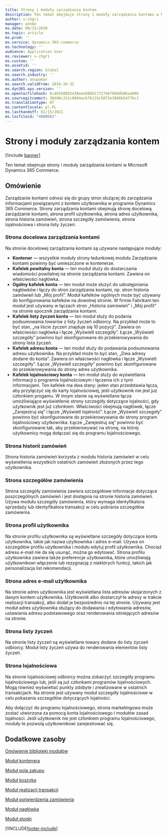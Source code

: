 ```yaml
---
title: Strony i moduły zarządzania kontem
description: Ten temat obejmuje strony i moduły zarządzania kontami w Microsoft Dynamics 365 Commerce.
author: v-chgri
manager: annbe
ms.date: 09/15/2020
ms.topic: article
ms.prod: ''
ms.service: dynamics-365-commerce
ms.technology: ''
audience: Application User
ms.reviewer: v-chgri
ms.custom: ''
ms.assetid: ''
ms.search.region: Global
ms.search.industry: ''
ms.author: anupamar
ms.search.validFrom: 2019-10-31
ms.dyn365.ops.version: ''
ms.openlocfilehash: 6c465b8883438eee886b177274bf89ddb86aa00b
ms.sourcegitcommit: 38d40c331c8894acb7b119c5073e3088b54776c1
ms.translationtype: HT
ms.contentlocale: pl-PL
ms.lasthandoff: 01/15/2021
ms.locfileid: "4980563"
---
```

# <a name="account-management-pages-and-modules"></a>Strony i moduły zarządzania kontem

[!include [banner](includes/banner.md)]

Ten temat obejmuje strony i moduły zarządzania kontami w Microsoft Dynamics 365 Commerce.

## <a name="overview"></a>Omówienie

Zarządzanie kontami odnosi się do grupy stron służącej do zarządzania informacjami powiązanymi z kontem użytkownika w programie Dynamics 365 Commerce. Strony zarządzania kontami obejmują stronę docelową zarządzanie kontami, atrona profil użytkownika, atrona adres użytkownika, strona historia zamówień, strona szczegóły zamówienia, strona lojalnościowa i strona listy życzeń.

### <a name="account-management-landing-page"></a>Strona docelowa zarządzania kontami

Na stronie docelowej zarządzania kontami są używane następujące moduły:

- **Kontener** — wszystkie moduły strony ładunkowej modułu Zarządzanie kontami powinny być umieszczone w kontenerze. 
- **Kafelek powitalny konta** — ten moduł służy do dostarczania wiadomości powitalnej na stronie zarządzania kontami. Zawiera on właściwości nagłówka.
- **Ogólny kafelek konta** — ten moduł może służyć do udostępniania nagłówków i łączy do stron zarządzania kontami, np. stron historia zamówień lub „Mój profil”. Moduł kafelków ogólnych może być używany do konfigurowania kafelków na dowolnej stronie. W firmie Fabrikam ten moduł jest używany w łączach stron „Historia zamówień” i „Mój profil” na stronie spocznik zarządzania kontami.
- **Kafelek listy życzeń konta** — ten moduł służy do podania podsumowania towarów z listy życzeń odbiorcy. Na przykład może to być stan, „na liście życzeń znajduje się 10 pozycji”. Zawiera on właściwości nagłówka i łącze „Wyświetl szczegóły”. Łącze „Wyświetl szczegóły” powinno być skonfigurowane do przekierowywania do strony lista życzeń. 
- **Kafelek adresu konta** — ten moduł służy do podawania podsumowania adresu użytkownika. Na przykład może to być stan, „Dwa adresy dodane do konta”. Zawiera on właściwości nagłówka i łącze „Wyświetl szczegóły”. Łącze „Wyświetl szczegóły” powinno być skonfigurowane do przekierowywania do strony adres użytkownika.
- **Kafelek lojalnościowy konta** — ten moduł służy do wyświetlania informacji o programie lojalnościowym i łączenia ich z tymi informacjami. Ten kafelek ma dwa stany: jeden stan przedstawia łącza, aby przyłączyć się do karty lojalnościowej, jeśli użytkownik nie jest już członkiem progamu. W innym stanie są wyświetlane łącza umożliwiające wyświetlenie strony szczegóły dotyczące lojalności, gdy użytkownik jest już członkiem. Właściwości obejmują nagłówek, łącze „Zarejestruj się” i łącze „Wyświetl lojalność”. Łącze „Wyświetl szczegóły” powinno być skonfigurowane do przekierowywania do strony program lojalnościowy użytkownika. Łącze „Zarejestruj się” powinno być skonfigurowane tak, aby przekierowywać na stronę, na której użytkownicy mogą dołączać się do programu lojalnościowego. 

### <a name="order-history-page"></a>Strona historii zamówień

Strona historia zamówień korzysta z modułu historia zamówień w celu wyświetlenia wszystkich ostatnich zamówień złożonych przez tego użytkownika.

### <a name="order-details-page"></a>Strona szczegółów zamówienia

Strona szczegóły zamówienia zawiera szczegółowe informacje dotyczące poszczególnych zamówień i jest dostępna na stronie historia zamówień. Używa modułu szczegóły zamówienia, który wymaga identyfikatora sprzedaży lub identyfikatora transakcji w celu pobrania szczegółów zamówienia.

### <a name="user-profile-page"></a>Strona profil użytkownika

Na stronie profilu użytkownika są wyświetlane szczegóły dotyczące konta użytkownika, takie jak nazwa użytkownika i adres e-mail. Używa on szczegółów profilu użytkownika i modułu edytuj profil użytkownika. Chociaż adresu e-mail nie da się usunąć, można go edytować. Strona profilu użytkownika zawiera także preferencje użytkownika, które umożliwiają użytkownikowi włączenie lub rezygnację z niektórych funkcji, takich jak personalizacja list rekomendacji. 

### <a name="user-address-page"></a>Strona adres e-mail użytkownika

Na stronie adres użytkownika jest wyświetlana lista adresów skojarzonych z danym kontem użytkownika. Użytkownik albo dostarczył te adresy w trakcie realizacji transakcji, albo dodał je bezpośrednio na tej stronie. Używany jest moduł adres użytkownika służący do dodawania i edytowania adresów, ustawiania adresu podstawowego oraz renderowania istniejących adresów na stronie.

### <a name="wish-list-page"></a>Strona listy życzeń

Na stronie listy życzeń są wyświetlane towary dodane do listy życzeń odbiorcy. Moduł listy życzeń używa do renderowania elementów listy życzeń.

### <a name="loyalty-page"></a>Strona lojalnościowa

Na stronie lojalnościowej odbiorcy można zobaczyć szczegóły programu lojalnościowego lub, jeśli są już członkami programów lojalnościowych. Mogą również wyświetlać punkty zdobyte i zrealizowane w ostatnich transakcjach. Na stronie jest używany moduł szczegóły lojalnościowe w celu pokazania szczegółów dotyczących lojalności. 

Aby dołączyć do programu lojalnościowego, strona marketingowa może zostać utworzona za pomocą konta lojalnościowego i modułów zasad lojalności. Jeśli użytkownik nie jest członkiem programu lojalnościowego, moduły te pozwolą użytkownikowi zarejestrować się.

## <a name="additional-resources"></a>Dodatkowe zasoby

[Omówienie biblioteki modułów](starter-kit-overview.md)

[Moduł kontenera](add-container-module.md)

[Moduł pola zakupu](add-buy-box.md)

[Moduł koszyka](add-cart-module.md)

[Moduł realizacji transakcji](add-checkout-module.md)

[Moduł potwierdzenia zamówienia](order-confirmation-module.md)

[Moduł nagłówka](author-header-module.md)

[Moduł stopki](author-footer-module.md)


[!INCLUDE[footer-include](../includes/footer-banner.md)]